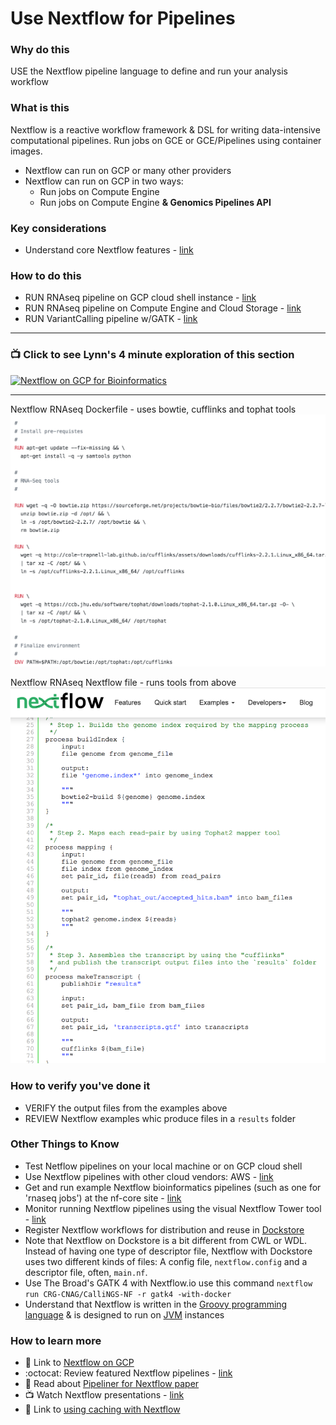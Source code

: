 # Use Nextflow for Pipelines

### Why do this
 USE the Nextflow pipeline language to define and run your analysis workflow

### What is this
 Nextflow is a reactive workflow framework & DSL for writing data-intensive computational pipelines.  Run jobs on GCE or GCE/Pipelines using container images.
 - Nextflow can run on GCP or many other providers
 - Nextflow can run on GCP in two ways:
   - Run jobs on Compute Engine
   - Run jobs on Compute Engine **& Genomics Pipelines API**

### Key considerations
- Understand core Nextflow features - [link](https://www.nextflow.io/index.html#Features)


### How to do this
 - RUN RNAseq pipeline on GCP cloud shell instance - [link]()
 - RUN RNAseq pipeline on Compute Engine and Cloud Storage - [link](https://cloud.google.com/genomics/docs/tutorials/nextflow)
 - RUN VariantCalling pipeline w/GATK - [link](https://github.com/CRG-CNAG/CalliNGS-NF/)
 ---
  ### 📺 Click to see Lynn's 4 minute exploration of this section  
[![Nextflow on GCP for Bioinformatics](http://img.youtube.com/vi/YtUOCMiC7Dk/0.jpg)](http://www.youtube.com/watch?v=YtUOCMiC7Dk "Nextflow on GCP for Bioinformatics")

-----

Nextflow RNAseq Dockerfile - uses bowtie, cufflinks and tophat tools
 [![nextflow-docker](/images/nextflow-docker.png)](https://github.com/nextflow-io/rnatoy/blob/master/Dockerfile)

 Nextflow RNAseq Nextflow file - runs tools from above
 [![nextflow-rnaseq](/images/nextflow-rnaseq.png)](https://www.nextflow.io/example4.html)


### How to verify you've done it
 - VERIFY the output files from the examples above
 - REVIEW Nextflow examples whic produce files in a `results` folder



### Other Things to Know
 - Test Netflow pipelines on your local machine or on GCP cloud shell 
 - Use Nextflow pipelines with other cloud vendors: AWS - [link](https://www.nextflow.io/docs/latest/awscloud.html)
 - Get and run example Nextflow bioinformatics pipelines (such as one for 'rnaseq jobs') at the nf-core site - [link](https://nf-co.re/rnaseq/docs)
 - Monitor running Nextflow pipelines using the visual Nextflow Tower tool - [link](https://tower.nf/)
 - Register Nextflow workflows for distribution and reuse in [Dockstore](https://docs.dockstore.org/docs/prereqs/getting-started-with-nextflow/) 
 - Note that Nextflow on Dockstore is a bit different from CWL or WDL. Instead of having one type of descriptor file, Nextflow with Dockstore uses two different kinds of files: A config file, `nextflow.config` and a descriptor file, often, `main.nf`.
 - Use The Broad's GATK 4 with Nextflow.io use this command `nextflow run CRG-CNAG/CalliNGS-NF -r gatk4 -with-docker`
 - Understand that Nextflow is written in the [Groovy programming language](https://en.wikipedia.org/wiki/Apache_Groovy) & is designed to run on [JVM](https://en.wikipedia.org/wiki/Java_virtual_machine) instances 
 

### How to learn more
 - 📘 Link to [Nextflow on GCP](https://www.nextflow.io/docs/latest/google.html)
 - :octocat: Review featured Nextflow pipelines - [link](https://github.com/nextflow-io/awesome-nextflow)
 - 📘 Read about [Pipeliner for Nextflow paper](https://www.biorxiv.org/content/biorxiv/early/2018/11/23/476515.full.pdf)
 - 📺 Watch Nextflow presentations - [link](https://www.nextflow.io/presentations.html)
 - 📘 Link to [using caching with Nextflow](https://www.nextflow.io/blog/2019/demystifying-nextflow-resume.html)